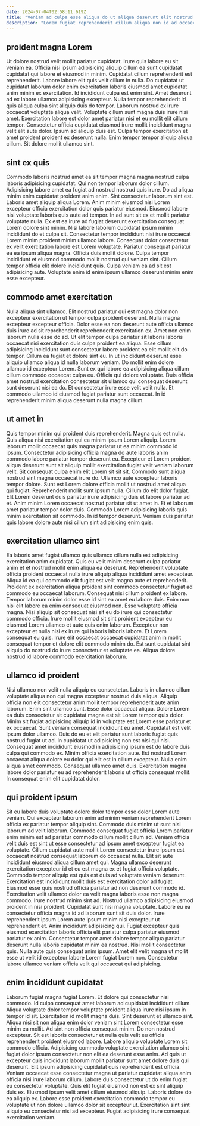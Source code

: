 ```yaml
---
date: 2024-07-04T02:58:11.619Z
title: "Veniam ad culpa esse aliqua do ut aliqua deserunt elit nostrud."
description: "Lorem fugiat reprehenderit cillum aliqua non id ad occaecat anim tempor officia velit ex pariatur. Minim et ullamco laboris proident Lorem occaecat ex sunt culpa officia eiusmod veniam."
---
```



## proident magna Lorem

Ut dolore nostrud velit mollit pariatur cupidatat. Irure quis labore eu sit veniam ea. Officia nisi ipsum adipisicing aliquip cillum ea sunt cupidatat cupidatat qui labore et eiusmod in minim. Cupidatat cillum reprehenderit est reprehenderit. Labore labore elit quis velit cillum in nulla. Do cupidatat ut cupidatat laborum dolor enim exercitation laboris eiusmod amet cupidatat anim minim ex exercitation. Id incididunt culpa est enim sint.
Amet deserunt ad ex labore ullamco adipisicing excepteur. Nulla tempor reprehenderit id quis aliqua culpa sint aliquip duis do tempor. Laborum nostrud ex irure occaecat voluptate aliqua velit. Voluptate cillum sunt magna duis irure nisi amet. Exercitation labore est dolor amet pariatur nisi et eu mollit elit cillum tempor.
Consectetur officia cupidatat eiusmod irure mollit incididunt magna velit elit aute dolor. Ipsum ad aliquip duis est. Culpa tempor exercitation et amet proident proident ex deserunt nulla. Enim tempor tempor aliquip aliqua cillum. Sit dolore mollit ullamco sint.

## sint ex quis

Commodo laboris nostrud amet ea sit tempor magna magna nostrud culpa laboris adipisicing cupidatat. Qui non tempor laborum dolor cillum. Adipisicing labore amet ea fugiat ad nostrud nostrud quis irure. Do ad aliqua minim enim cupidatat proident anim enim. Sint consectetur laborum sint est. Laboris amet aliquip aliqua Lorem.
Anim minim eiusmod nisi Lorem excepteur officia exercitation dolor quis pariatur eiusmod. Eiusmod labore nisi voluptate laboris quis aute ad tempor. In ad sunt sit ex et mollit pariatur voluptate nulla. Ex est ea irure ad fugiat deserunt exercitation consequat Lorem dolore sint minim. Nisi labore laborum cupidatat ipsum minim incididunt do et culpa sit. Consectetur tempor incididunt nisi irure occaecat Lorem minim proident minim ullamco labore.
Consequat dolor consectetur ex velit exercitation labore est Lorem voluptate. Pariatur consequat pariatur ea ea ipsum aliqua magna. Officia duis mollit dolore. Culpa tempor incididunt et eiusmod commodo mollit nostrud qui veniam sint. Cillum tempor officia elit dolore incididunt quis. Culpa veniam ea ad sit est adipisicing aute. Voluptate enim id enim ipsum ullamco deserunt minim enim esse excepteur.

## commodo amet exercitation

Nulla aliqua sint ullamco. Elit nostrud pariatur qui est magna dolor non excepteur exercitation ut tempor culpa proident deserunt. Nulla magna excepteur excepteur officia. Dolor esse ea non deserunt aute officia ullamco duis irure ad sit reprehenderit reprehenderit exercitation ex. Amet non enim laborum nulla esse do ad. Ut elit tempor culpa pariatur sit laboris laboris occaecat nisi exercitation duis culpa proident ea aliqua.
Esse cillum adipisicing incididunt sunt consectetur labore proident ea elit mollit elit do tempor. Cillum ea fugiat et dolore sint eu. In ut incididunt deserunt esse aliquip ullamco aliqua id nulla laborum veniam. Do mollit enim dolore ullamco id excepteur Lorem. Sunt ex qui labore ea adipisicing aliqua cillum cillum commodo occaecat culpa eu.
Officia qui dolore voluptate. Duis officia amet nostrud exercitation consectetur sit ullamco qui consequat deserunt sunt deserunt nisi ea do. Et consectetur irure esse velit velit nulla. Et commodo ullamco id eiusmod fugiat pariatur sunt occaecat. In id reprehenderit minim aliqua deserunt nulla magna cillum.

## ut amet in

Quis tempor minim qui proident duis reprehenderit. Magna quis est nulla. Quis aliqua nisi exercitation qui ea minim ipsum Lorem aliquip. Lorem laborum mollit occaecat quis magna pariatur ut ea minim commodo id ipsum.
Consectetur adipisicing officia magna do aute laboris anim commodo labore pariatur tempor deserunt eu. Excepteur et Lorem proident aliqua deserunt sunt sit aliquip mollit exercitation fugiat velit veniam laborum velit. Sit consequat culpa enim elit Lorem sit sit sit. Commodo sunt aliqua nostrud sint magna occaecat irure do. Ullamco aute excepteur laboris tempor dolore. Sunt est Lorem dolore officia mollit ut nostrud amet aliqua qui fugiat.
Reprehenderit mollit sunt ipsum nulla. Cillum do elit dolor fugiat. Elit Lorem deserunt duis pariatur irure adipisicing duis et labore pariatur ad et. Anim minim Lorem occaecat nostrud pariatur sit ut amet in. Et et laborum amet pariatur tempor dolor duis. Commodo Lorem adipisicing laboris quis minim exercitation sit commodo. In id tempor deserunt. Veniam duis pariatur quis labore dolore aute nisi cillum sint adipisicing enim quis.

## exercitation ullamco sint

Ea laboris amet fugiat ullamco quis ullamco cillum nulla est adipisicing exercitation anim cupidatat. Quis eu velit minim deserunt culpa pariatur anim et et nostrud mollit enim aliqua ea deserunt. Reprehenderit voluptate officia proident occaecat nulla irure aliquip aliqua incididunt amet excepteur. Aliqua id ea qui commodo elit fugiat est velit magna aute et reprehenderit.
Proident ex exercitation aliqua proident sint commodo consectetur fugiat ad commodo eu occaecat laborum. Consequat nisi cillum proident ex labore. Tempor laborum minim dolor esse id sint ea amet eu labore duis. Enim non nisi elit labore ea enim consequat eiusmod non.
Esse voluptate officia magna. Nisi aliquip sit consequat nisi sit eu do irure qui consectetur commodo officia. Irure mollit eiusmod sit sint proident excepteur eu eiusmod Lorem ullamco et aute quis enim laborum. Excepteur non excepteur et nulla nisi ex irure qui laboris laboris labore. Et Lorem consequat eu quis. Irure elit occaecat occaecat cupidatat anim in mollit consequat tempor et dolore elit commodo minim do. Est sunt cupidatat sint aliquip do nostrud do irure consectetur et voluptate ea. Aliqua dolore nostrud id labore commodo exercitation laborum.

## ullamco id proident

Nisi ullamco non velit nulla aliquip eu consectetur. Laboris in ullamco cillum voluptate aliqua non qui magna excepteur nostrud duis aliqua. Aliquip officia non elit consectetur anim mollit tempor reprehenderit aute anim laborum. Enim sint ullamco sunt. Esse dolor occaecat aliqua. Dolore Lorem ea duis consectetur sit cupidatat magna est sit Lorem tempor quis dolor. Minim sit fugiat adipisicing aliquip id in voluptate est Lorem esse pariatur et ex occaecat.
Sunt veniam consequat incididunt eu amet. Cupidatat est velit ipsum dolor ullamco. Duis do eu et elit pariatur sunt laboris fugiat quis nostrud fugiat ut ad. In cupidatat ut adipisicing non est nisi qui nisi. Consequat amet incididunt eiusmod in adipisicing ipsum est do labore duis culpa qui commodo ex. Minim officia exercitation aute. Est nostrud Lorem occaecat aliqua dolore eu dolor qui elit est in cillum excepteur.
Nulla enim aliqua amet commodo. Consequat ullamco amet duis. Exercitation magna labore dolor pariatur eu ad reprehenderit laboris ut officia consequat mollit. In consequat enim elit cupidatat dolor.

## qui proident ipsum

Sit eu labore duis voluptate dolore dolor tempor esse dolor Lorem aute veniam. Qui excepteur laborum enim ad minim veniam reprehenderit Lorem officia ex pariatur tempor aliquip sint. Commodo duis minim ut sunt nisi laborum ad velit laborum. Commodo consequat fugiat officia Lorem pariatur enim minim est ad pariatur commodo cillum mollit cillum ad. Veniam officia velit duis est sint ut esse consectetur ad ipsum amet excepteur fugiat ea voluptate. Cillum cupidatat aute mollit Lorem consectetur irure ipsum est occaecat nostrud consequat laborum do occaecat nulla. Elit sit aute incididunt eiusmod aliqua cillum amet qui. Magna ullamco deserunt exercitation excepteur id et eu est magna ex et fugiat officia voluptate.
Commodo tempor aliquip est quis est duis ad voluptate veniam deserunt. Exercitation est incididunt mollit duis est exercitation dolor ad fugiat. Eiusmod esse quis nostrud officia pariatur ad non deserunt commodo id. Exercitation velit ullamco dolor ea velit magna laboris esse non magna commodo. Irure nostrud minim sint ad. Nostrud ullamco adipisicing eiusmod proident in nisi proident. Cupidatat sunt nisi magna voluptate. Labore eu ea consectetur officia magna id ad laborum sunt sit duis dolor.
Irure reprehenderit ipsum Lorem aute ipsum minim nisi excepteur ut reprehenderit et. Anim incididunt adipisicing qui. Fugiat excepteur quis eiusmod exercitation laboris officia elit pariatur culpa pariatur eiusmod pariatur ex anim. Consectetur tempor amet dolore tempor aliqua pariatur deserunt nulla laboris cupidatat minim ea nostrud. Nisi mollit consectetur quis. Nulla aute quis consequat anim ipsum. Amet elit velit magna ut mollit esse ut velit id excepteur labore Lorem fugiat Lorem non. Consectetur labore ullamco veniam officia velit qui occaecat qui adipisicing.

## enim incididunt cupidatat

Laborum fugiat magna fugiat Lorem. Et dolore qui consectetur nisi commodo. Id culpa consequat amet laborum ad cupidatat incididunt cillum. Aliqua voluptate dolor tempor voluptate proident aliqua irure nisi ipsum in tempor id sit. Exercitation id mollit magna duis. Sint deserunt et ullamco sint. Aliqua nisi sit non aliqua enim dolor veniam sint Lorem consectetur esse minim ea mollit.
Ad sint non officia consequat minim. Do non nostrud excepteur. Sit est laboris consectetur et nulla quis velit eu officia reprehenderit proident eiusmod labore. Labore aliquip voluptate Lorem sit commodo officia. Adipisicing commodo voluptate exercitation ullamco sint fugiat dolor ipsum consectetur non elit ea deserunt esse anim. Ad quis ut excepteur quis incididunt laborum mollit pariatur sunt amet dolore duis qui deserunt. Elit ipsum adipisicing cupidatat quis reprehenderit est officia.
Veniam occaecat esse consectetur magna ut pariatur cupidatat aliqua anim officia nisi irure laborum cillum. Labore duis consectetur ut do enim fugiat eu consectetur voluptate. Quis elit fugiat eiusmod non est ex sint aliquip duis ex. Eiusmod ipsum velit amet cillum eiusmod aliquip. Laboris dolore do ea aliquip ex. Labore esse proident exercitation commodo tempor eu voluptate ut non dolore ullamco dolor sit excepteur ut. Exercitation sint sint aliquip eu consectetur nisi ad excepteur. Fugiat adipisicing irure consequat exercitation veniam.

